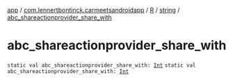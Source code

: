 [app](../../../index.md) / [com.lennertbontinck.carmeetsandroidapp](../../index.md) / [R](../index.md) / [string](index.md) / [abc_shareactionprovider_share_with](./abc_shareactionprovider_share_with.md)

# abc_shareactionprovider_share_with

`static val abc_shareactionprovider_share_with: `[`Int`](https://kotlinlang.org/api/latest/jvm/stdlib/kotlin/-int/index.html)
`static val abc_shareactionprovider_share_with: `[`Int`](https://kotlinlang.org/api/latest/jvm/stdlib/kotlin/-int/index.html)